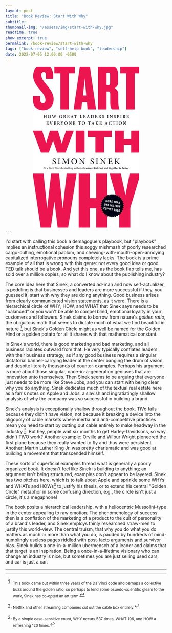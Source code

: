 ```yaml
---
layout: post
title: "Book Review: Start With Why"
subtitle:
thumbnail-img: "/assets/img/start-with-why.jpg"
readtime: true
show_excerpt: true
permalink: /book-review/start-with-why
tags: ["book-review", "self-help book", "leadership"]
date: 2022-07-05 12:00:00 -0500
---
```


<div style="text-align:center">
  <a href="/assets/img/start-with-why.jpg">
    <img src="/assets/img/start-with-why.jpg" alt="start-with-why">
  </a>
</div>
---

I'd start with calling this book a demagogue's playbook, but "playbook" implies an instructional cohesion this soggy mishmash of poorly researched cargo-culting, emotional pablum, and chewing-with-mouth-open-annoying capitalized interrogative pronouns completely lacks. The book is a prime example of all that is wrong with this genre: not every good idea or good TED talk should be a book. And yet this one, as the book flap tells me, has sold over a million copies, so what do I know about the publishing industry?

The core idea here that Sinek, a converted ad-man and now self-actualizer, is peddling is that businesses and leaders are more successful if they, you guessed it, start with why they are doing anything. Good business arises from clearly communicated vision statements, as it were. There is a hierarchical circle of WHY, HOW, and WHAT that Sinek says needs to be "balanced" or you won't be able to compel blind, emotional loyalty in your customers and followers. Sinek claims to borrow from nature's _golden ratio_, the ubiquitous math that seems to dictate much of what we find beautiful in nature [^fn1], but Sinek's Golden Circle might as well be named for the Golden Hind or a golden potato for all it shares with that mathematical constant.

In Sinek's world, there is good marketing and bad marketing, and all business radiates outward from that. He very typically conflates leaders with their business strategy, as if any good business requires a singular dictatorial banner-carrying leader at the center banging the drum of vision and despite literally thousands of counter-examples. Perhaps his argument is more about those singular, once-in-a-generation geniuses that are innovation unto themselves. Then Sinek seems to be arguing that everyone just needs to be more like Steve Jobs, and you can start with being clear why you do anything. Sinek dedicates much of the textual real estate here as a fan's notes on Apple and Jobs, a slavish and ingratiatingly shallow analysis of why the company was so successful in building a brand.

Sinek's analysis is exceptionally shallow throughout the book. TiVo fails because they didn't have vision, not because it breaking a device into the oligopoly of cable markets where inertia and anti-competitive practices mean you need to start by cutting out cable entirely to make headway in the industry [^fn2]. But hey, people wait six months to get Harley-Davidsons, so why didn't TiVO work? Another example: Orville and Wilbur Wright pioneered the first plane because they really wanted to fly and thus were persistent. Another: Martin Luther King Jr. was pretty charismatic and was good at building a movement that transcended himself.

These sorts of superficial examples thread what is generally a poorly organized book. It doesn't feel like Sinek is building to anything; an argument isn't being structured, examples don't appear to be layered. Sinek has two pitches here, which is to talk about Apple and sprinkle some WHYs and WHATs and HOWs[^fn3] to justify his thesis, or to extend his central "Golden Circle" metaphor in some confusing direction, e.g., the circle isn't just a circle, it's a megaphone!

The book posits a hierarchical leadership, with a heliocentric Mussolini-type in the center appealing to raw emotion. The phenomenology of success then is a conflation of the marketing of a product to the cult of personality of a brand's leader, and Sinek employs thinly researched straw-men to justify this world-view. The central truism, that why you do what you do matters as much or more than what you do, is padded by hundreds of mind-numblingly useless pages riddled with post-facto arguments and survivor bias. Sinek builds a one-in-a-million ubermensch of a leader and claims that that target is an inspiration. Being a once-in-a-lifetime visionary who can change an industry is nice, but sometimes you are just selling used cars, and car is just a car.

---
[^fn1]: <sub>This book came out within three years of the Da Vinci code and perhaps a collective buzz around the golden ratio, so perhaps to lend some psuedo-scientific gleam to the work, Sinek has co-opted an art term.</sub>
[^fn2]: <sub>Netflix and other streaming companies cut out the cable box entirely.</sub>
[^fn3]: <sub>By a simple case-sensitive count, WHY occurs 537 times, WHAT 196, and HOW a refreshing 120 times.</sub>